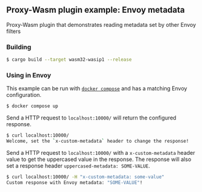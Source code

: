 ## Proxy-Wasm plugin example: Envoy metadata

Proxy-Wasm plugin that demonstrates reading metadata set by other Envoy filters

### Building

```sh
$ cargo build --target wasm32-wasip1 --release
```

### Using in Envoy

This example can be run with [`docker compose`](https://docs.docker.com/compose/install/)
and has a matching Envoy configuration.

```sh
$ docker compose up
```

Send a HTTP request to `localhost:10000/` will return the configured response. 

```sh
$ curl localhost:10000/
Welcome, set the `x-custom-metadata` header to change the response!
```

Send a HTTP request to `localhost:10000/` with a `x-custom-metadata` header value to get the uppercased value in the response. 
The response will also set a response header `uppercased-metadata: SOME-VALUE`.

```sh
$ curl localhost:10000/ -H "x-custom-metadata: some-value"
Custom response with Envoy metadata: "SOME-VALUE"!
```
